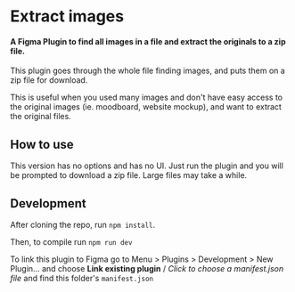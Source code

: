 # Extract images

#### A Figma Plugin to find all images in a file and extract the originals to a zip file.

This plugin goes through the whole file finding images, and puts them on a zip file for download.

This is useful when you used many images and don't have easy access to the original images (ie. moodboard, website mockup), and want to extract the original files.

## How to use

This version has no options and has no UI. Just run the plugin and you will be prompted to download a zip file. Large files may take a while.

## Development

After cloning the repo, run `npm install`.

Then, to compile run `npm run dev`

To link this plugin to Figma go to Menu > Plugins > Development > New Plugin... and choose **Link existing plugin** / _Click to choose a manifest.json file_ and find this folder's `manifest.json`
